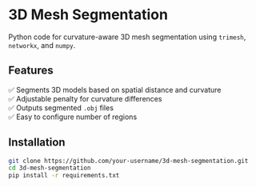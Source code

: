 # 3D Mesh Segmentation

Python code for curvature-aware 3D mesh segmentation using `trimesh`, `networkx`, and `numpy`.

## Features

✅ Segments 3D models based on spatial distance and curvature  
✅ Adjustable penalty for curvature differences  
✅ Outputs segmented `.obj` files  
✅ Easy to configure number of regions  

## Installation

```bash
git clone https://github.com/your-username/3d-mesh-segmentation.git
cd 3d-mesh-segmentation
pip install -r requirements.txt
